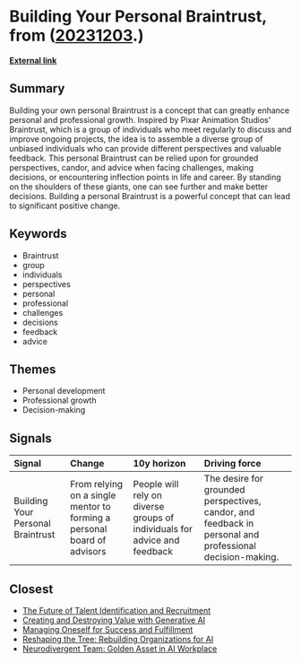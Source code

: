 # __Building Your Personal Braintrust__, from ([20231203](https://kghosh.substack.com/p/20231203).)

__[External link](https://www.sahilbloom.com/newsletter/building-your-personal-braintrust)__



## Summary

Building your own personal Braintrust is a concept that can greatly enhance personal and professional growth. Inspired by Pixar Animation Studios' Braintrust, which is a group of individuals who meet regularly to discuss and improve ongoing projects, the idea is to assemble a diverse group of unbiased individuals who can provide different perspectives and valuable feedback. This personal Braintrust can be relied upon for grounded perspectives, candor, and advice when facing challenges, making decisions, or encountering inflection points in life and career. By standing on the shoulders of these giants, one can see further and make better decisions. Building a personal Braintrust is a powerful concept that can lead to significant positive change.

## Keywords

* Braintrust
* group
* individuals
* perspectives
* personal
* professional
* challenges
* decisions
* feedback
* advice

## Themes

* Personal development
* Professional growth
* Decision-making

## Signals

| Signal                            | Change                                                                  | 10y horizon                                                               | Driving force                                                                                            |
|:----------------------------------|:------------------------------------------------------------------------|:--------------------------------------------------------------------------|:---------------------------------------------------------------------------------------------------------|
| Building Your Personal Braintrust | From relying on a single mentor to forming a personal board of advisors | People will rely on diverse groups of individuals for advice and feedback | The desire for grounded perspectives, candor, and feedback in personal and professional decision-making. |

## Closest

* [The Future of Talent Identification and Recruitment](14935a7eab6d6c1d8a5ce2f25d3b54bb)
* [Creating and Destroying Value with Generative AI](15d4ec180189ca1739398f516844cefb)
* [Managing Oneself for Success and Fulfillment](b76d6d3f8d4be2311caae40cce7b39a3)
* [Reshaping the Tree: Rebuilding Organizations for AI](fd0f3b7a6783ba6a0fcd3a18c8241be5)
* [Neurodivergent Team: Golden Asset in AI Workplace](8b9448d5e3ccb80914537d5e55424109)